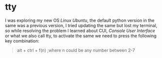 # tty

I was exploring my new OS _Linux Ubuntu_, the default python version in the same was a previous version, I tried updating
the same but lost my terminal, so while resolving the problem I learned about CUI, _Console User Interface_ or what we also call tty,
to activate the same we need to press the following key combination:

> alt + ctrl + f(n) ;where n could be any number between 2-7
